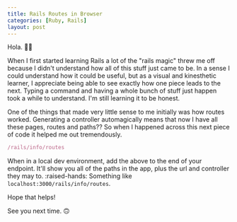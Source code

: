 ```yaml
---
title: Rails Routes in Browser
categories: [Ruby, Rails]
layout: post
---
```


Hola. 👋🏾

When I first started learning Rails a lot of the "rails magic" threw me off because I didn't understand how all of this stuff just came to be. In a sense I could understand how it could be useful, but as a visual and kinesthetic learner, I appreciate being able to see exactly how one piece leads to the next. Typing a command and having a whole bunch of stuff just happen took a while to understand. I'm still learning it to be honest.

One of the things that made very little sense to me initially was how routes worked. Generating a controller automagically means that now I have all these pages, routes and paths?? So when I happened across this next piece of code it helped me out tremendously.

```jsx
/rails/info/routes
```

When in a local dev environment, add the above to the end of your endpoint. It'll show you all of the paths in the app, plus the url and controller they may to. :raised-hands: Something like `localhost:3000/rails/info/routes`.

Hope that helps!

See you next time. 🙃
